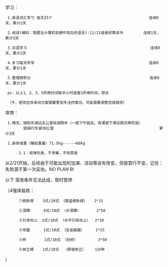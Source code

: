 学习：

     1.英语词汇学习 每天25个                                           连续0天，累计2天
     
     2.阅读(编码：隐匿在计算机软硬件背后的语言):11/21或者好策读书         连续1天，累计3天
     
     3.日语学习                                                       连续0天，累计2天
     
     4.复习每天所学                                                   连续0天，累计1天
     
     5.整理微积分                                                     连续0天，累计1天
     
     ps：以上1、2、3、5所用时间取半小时或者1所用时间，取长
     
     （干，感觉在背单词方面需要更加专注的情况，可能需要调整完成顺序）
     
体育：

     1.晴天，骑到东湖边五公里绕湖跑步（一般下午就去，有课就下课后跑完再吃饭）
            或骑行东湖30公里                                               累计3天  
     
     2.身体减重（睡前重量）71.5kg-----→60kg   
         
          2.1：规律饮食，不贪嘴，不吃零食
          
 从2/21开始，后续由于可能出现的加课、活动等会有改变，但是暂行不变，记住：失败源于第一次妥协。NO PLAN B!
                   
 以下 宿舍条件无法达成，暂时暂停 
 
（4强体锻炼：

          ①俯卧撑    3式/10式 （膝盖俯卧撑）   2*15
          
          ②深蹲      4式/10式 （半深蹲）       2*50
         
          ③引体向上  2式/10式 （水平引体向上）  2*20
          
          ④举腿      1式/10式 （坐姿曲腿）     2*25
          
          ⑤桥        1式/10式 （短桥）         3*50
          
          ⑥倒立撑    1式/10式  （靠墙倒立）    1分钟
）
